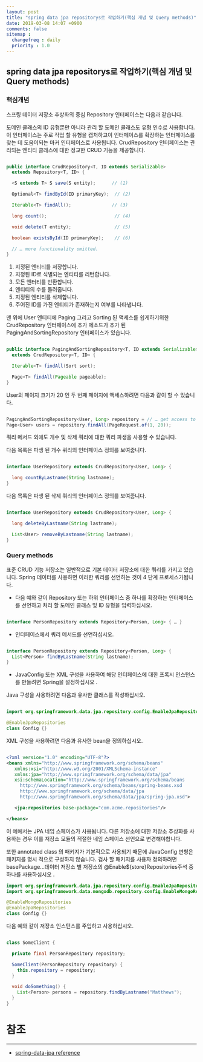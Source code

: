 ```yaml
---
layout: post
title: "spring data jpa repositorys로 작업하기(핵심 개념 및 Query methods)"
date: 2019-03-08 14:07 +0900
comments: false
sitemap :
  changefreq : daily
  priority : 1.0
---
```

## spring data jpa repositorys로 작업하기(핵심 개념 및 Query methods)

### 핵심개념

스프링 데이터 저장소 추상화의 중심 Repository 인터페이스는 다음과 같습니다. 

도메인 클래스의 ID 유형뿐만 아니라 관리 할 도메인 클래스도 유형 인수로 사용합니다. 
이 인터페이스는 주로 작업 할 유형을 캡처하고이 인터페이스를 확장하는 인터페이스를 찾는 데 도움이되는 마커 인터페이스로 사용됩니다. 
CrudRepository 인터페이스는 관리되는 엔티티 클래스에 대한 정교한 CRUD 기능을 제공합니다.

```java

public interface CrudRepository<T, ID extends Serializable>
  extends Repository<T, ID> {

  <S extends T> S save(S entity);      // (1)

  Optional<T> findById(ID primaryKey);  // (2)

  Iterable<T> findAll();               // (3) 

  long count();                         // (4)

  void delete(T entity);                // (5)

  boolean existsById(ID primaryKey);    // (6)

  // … more functionality omitted. 
}

```

1. 지정된 엔티티를 저장합니다.
1. 지정된 ID로 식별되는 엔티티를 리턴합니다.
1. 모든 엔터티를 반환합니다.
1. 엔티티의 수를 돌려줍니다.
1. 지정된 엔티티를 삭제합니다.
1. 주어진 ID를 가진 엔티티가 존재하는지 여부를 나타냅니다.

맨 위에 User 엔티티에 Paging 그리고 Sorting 된 액세스를 쉽게하기위한 
CrudRepository 인터페이스에 추가 메소드가 추가 된 PagingAndSortingRepository 인터페이스가 있습니다.

```java

public interface PagingAndSortingRepository<T, ID extends Serializable>
  extends CrudRepository<T, ID> {

  Iterable<T> findAll(Sort sort);

  Page<T> findAll(Pageable pageable);
}

```

User의 페이지 크기가 20 인 두 번째 페이지에 액세스하려면 다음과 같이 할 수 있습니다.

```java

PagingAndSortingRepository<User, Long> repository = // … get access to a bean
Page<User> users = repository.findAll(PageRequest.of(1, 20));

```
쿼리 메서드 외에도 개수 및 삭제 쿼리에 대한 쿼리 파생을 사용할 수 있습니다. 

다음 목록은 파생 된 개수 쿼리의 인터페이스 정의를 보여줍니다.

```java

interface UserRepository extends CrudRepository<User, Long> {

  long countByLastname(String lastname);
}

```

다음 목록은 파생 된 삭제 쿼리의 인터페이스 정의를 보여줍니다.

```java

interface UserRepository extends CrudRepository<User, Long> {

  long deleteByLastname(String lastname);

  List<User> removeByLastname(String lastname);
}

```

### Query methods

표준 CRUD 기능 저장소는 일반적으로 기본 데이터 저장소에 대한 쿼리를 가지고 있습니다. 
Spring 데이터를 사용하면 이러한 쿼리를 선언하는 것이 4 단계 프로세스가됩니다.

* 다음 예와 같이 Repository 또는 하위 인터페이스 중 하나를 확장하는 인터페이스를 선언하고 처리 할 도메인 클래스 및 ID 유형을 입력하십시오.
  
```java

interface PersonRepository extends Repository<Person, Long> { … }


```

* 인터페이스에서 쿼리 메서드를 선언하십시오.
  
```java

interface PersonRepository extends Repository<Person, Long> {
  List<Person> findByLastname(String lastname);
}

```

* JavaConfig 또는 XML 구성을 사용하여 해당 인터페이스에 대한 프록시 인스턴스를 만들려면 Spring을 설정하십시오 .

Java 구성을 사용하려면 다음과 유사한 클래스를 작성하십시오.
    
```java

import org.springframework.data.jpa.repository.config.EnableJpaRepositories;

@EnableJpaRepositories
class Config {}

```

XML 구성을 사용하려면 다음과 유사한 bean을 정의하십시오.

```xml

<?xml version="1.0" encoding="UTF-8"?>
<beans xmlns="http://www.springframework.org/schema/beans"
   xmlns:xsi="http://www.w3.org/2001/XMLSchema-instance"
   xmlns:jpa="http://www.springframework.org/schema/data/jpa"
   xsi:schemaLocation="http://www.springframework.org/schema/beans
     http://www.springframework.org/schema/beans/spring-beans.xsd
     http://www.springframework.org/schema/data/jpa
     http://www.springframework.org/schema/data/jpa/spring-jpa.xsd">

   <jpa:repositories base-package="com.acme.repositories"/>

</beans>

```      

이 예에서는 JPA 네임 스페이스가 사용됩니다. 
다른 저장소에 대한 저장소 추상화를 사용하는 경우 이를 저장소 모듈의 적절한 네임 스페이스 선언으로 변경해야합니다.

또한  annotated class 의 패키지가 기본적으로 사용되기 때문에 JavaConfig 변형은 패키지를 명시 적으로 구성하지 않습니다. 
검사 할 패키지를 사용자 정의하려면 basePackage…데이터 저장소 별 저장소의 @Enable${store}Repositories주석 중 하나를 사용하십시오 .

```java
import org.springframework.data.jpa.repository.config.EnableJpaRepositories;
import org.springframework.data.mongodb.repository.config.EnableMongoRepositories;

@EnableMongoRepositories
@EnableJpaRepositories
class Config {}

```

다음 예와 같이 저장소 인스턴스를 주입하고 사용하십시오.

```java

class SomeClient {

  private final PersonRepository repository;

  SomeClient(PersonRepository repository) {
    this.repository = repository;
  }

  void doSomething() {
    List<Person> persons = repository.findByLastname("Matthews");
  }
}

```


# 참조
-----
* [spring-data-jpa reference](https://docs.spring.io/spring-data/jpa/docs/2.1.5.RELEASE/reference/html/#repositories)



